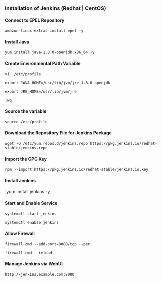 ### Installation of Jenkins (Redhat | CentOS)

#### Connect to EPEL Repository

`amazon-linux-extras install epel -y`

#### Install Java

`yum install java-1.8.0-openjdk.x86_64 -y`

#### Create Environmental Path Variable

`vi  /etc/profile`

`export JAVA_HOME=/usr/lib/jvm/jre-1.8.0-openjdk`

`export JRE_HOME=/usr/lib/jvm/jre`

`:wq`

#### Source the variable

`source /etc/profile`

#### Download the Repository File for Jenkins Package

`wget -O /etc/yum.repos.d/jenkins.repo https://pkg.jenkins.io/redhat-stable/jenkins.repo`

#### Import the GPG Key

`rpm --import https://pkg.jenkins.io/redhat-stable/jenkins.io.key`

#### Install Jenkins

`yum install jenkins -y

#### Start and Enable Service

`systemctl start jenkins`

`systemctl enable jenkins`

#### Allow Firewall

`firewall-cmd --add-port=8080/tcp --per`

`firewall-cmd --reload`

#### Manage Jenkins via WebUI

`http://jenkins.example.com:8080`
